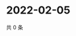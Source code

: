 # 2022-02-05

共 0 条

<!-- BEGIN WEIBO -->
<!-- 最后更新时间 Sat Feb 05 2022 18:10:01 GMT+0800 (China Standard Time) -->

<!-- END WEIBO -->
